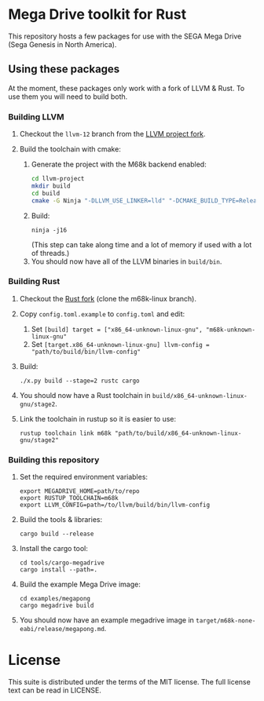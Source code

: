 # Mega Drive toolkit for Rust

This repository hosts a few packages for use with the SEGA Mega Drive (Sega
Genesis in North America).

## Using these packages
At the moment, these packages only work with a fork of LLVM & Rust. To use them
you will need to build both.

### Building LLVM
1. Checkout the `llvm-12` branch from the
[LLVM project fork](https://github.com/ricky26/llvm-project).
  
2. Build the toolchain with cmake:
    1. Generate the project with the M68k backend enabled:
       ```bash
       cd llvm-project
       mkdir build
       cd build
       cmake -G Ninja "-DLLVM_USE_LINKER=lld" "-DCMAKE_BUILD_TYPE=Release" "-DLLVM_ENABLE_ASSERTIONS=ON" "-DLLVM_PARALLEL_LINK_JOBS=1" "-DLLVM_TARGETS_TO_BUILD=X86" "-DLLVM_EXPERIMENTAL_TARGETS_TO_BUILD=M68k" "-DLLVM_ENABLE_PROJECTS=clang;lld" ..
       ```
    2. Build:
       ```
       ninja -j16
       ```
       (This step can take along time and a lot of memory if used with a lot of threads.)
    3. You should now have all of the LLVM binaries in `build/bin`.
    
### Building Rust
1. Checkout the [Rust fork](https://github.com/ricky26/rust) (clone the
   m68k-linux branch).
   
2. Copy `config.toml.example` to `config.toml` and edit:
    1. Set `[build] target = ["x86_64-unknown-linux-gnu", "m68k-unknown-linux-gnu"`
    2. Set `[target.x86_64-unknown-linux-gnu] llvm-config = "path/to/build/bin/llvm-config"`
    
3. Build:
    ```
    ./x.py build --stage=2 rustc cargo
    ```
4. You should now have a Rust toolchain in `build/x86_64-unknown-linux-gnu/stage2`.
5. Link the toolchain in rustup so it is easier to use:
    ```
    rustup toolchain link m68k "path/to/build/x86_64-unknown-linux-gnu/stage2"
    ```

### Building this repository
1. Set the required environment variables:
    ```
    export MEGADRIVE_HOME=path/to/repo
    export RUSTUP_TOOLCHAIN=m68k
    export LLVM_CONFIG=path=/to/llvm/build/bin/llvm-config
    ```
2. Build the tools & libraries:
    ```
    cargo build --release
    ```
3. Install the cargo tool:
    ```
    cd tools/cargo-megadrive
    cargo install --path=.
    ```
4. Build the example Mega Drive image:
    ```
    cd examples/megapong
    cargo megadrive build
    ```
5. You should now have an example megadrive image in
    `target/m68k-none-eabi/release/megapong.md`.
   
# License
This suite is distributed under the terms of the MIT license. The full license
text can be read in LICENSE.

